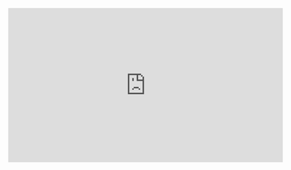 <iframe width="560" height="315" src="https://www.youtube.com/embed/Xn6M-Ql0Qsg" title="YouTube video player" frameborder="0" allow="accelerometer; autoplay; clipboard-write; encrypted-media; gyroscope; picture-in-picture" allowfullscreen></iframe>
